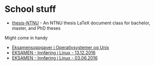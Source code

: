 # School stuff

- [thesis-NTNU](https://github.com/COPCSE-NTNU/thesis-NTNU) - An NTNU thesis LaTeX document class for bachelor, master, and PhD theses 

Might come in handy
- [Eksamensoppgaver i Operativsystemer og Unix](https://www.cs.hioa.no/~haugerud/os/eksamen/allInkFasit.pdf)
- [EKSAMEN - Innføring i Linux - 13.12.2016](https://web01.usn.no/eksamen/Eksamensoppgaver2016H/I%C3%98I/6100%20Innf%C3%B8ring%20i%20Linux%2013122016.pdf)
- [EKSAMEN - Innføring i Linux - 03.06.2016](https://web01.usn.no/eksamen/Eksamensoppgaver2016V/I%C3%98I/6100%20Innf%C3%B8ring%20i%20Linux%2003062016%20Konte.pdf)
